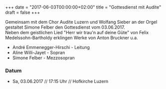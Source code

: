 ﻿+++
date = "2017-06-03T00:00:00+02:00"
title = "Gottesdienst mit Audite"
draft = false
+++

Gemeinsam mit dem Chor Audite Luzern und Wolfang Sieber an der Orgel gestaltet Simone Felber den Gottesdienst vom 03.06.2017.     
Neben dem geistlichen Lied "Herr wir trau'n auf deine Güte" von Felix Medelssohn-Bartholdy erklingen Werke von Anton Bruckner u.a.

* André Emmenegger-Hirschi - Leitung
* Aline Willi-Jayet - Sopran
* Simone Felber - Mezzosopran

### Datum

* Sa, 03.06.2017 // 17:15 Uhr // Hofkirche Luzern

